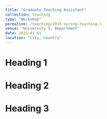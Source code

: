 ```yaml
---
title: "Graduate Teaching Assistant"
collection: teaching
type: "Workshop"
permalink: /teaching/2015-spring-teaching-1
venue: "University 1, Department"
date: 2015-01-01
location: "City, Country"
---
```


Heading 1
======

Heading 2
======

Heading 3
======
